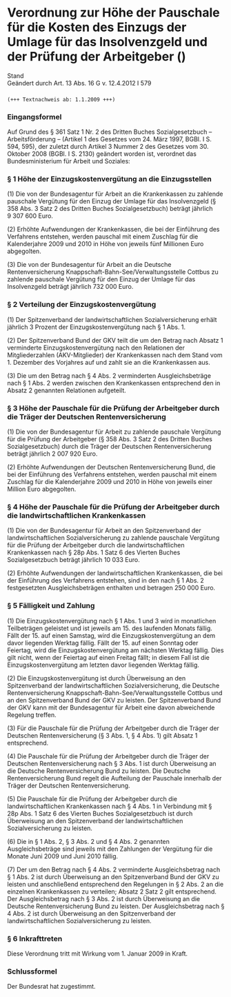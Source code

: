 Verordnung zur Höhe der Pauschale für die Kosten des Einzugs der Umlage für das Insolvenzgeld und der Prüfung der Arbeitgeber ()
================================================================================================================================

Stand  
Geändert durch Art. 13 Abs. 16 G v. 12.4.2012 I 579

### 

```
(+++ Textnachweis ab: 1.1.2009 +++)
```

### Eingangsformel

Auf Grund des § 361 Satz 1 Nr. 2 des Dritten Buches Sozialgesetzbuch – Arbeitsförderung – (Artikel 1 des Gesetzes vom 24. März 1997, BGBl. I S. 594, 595), der zuletzt durch Artikel 3 Nummer 2 des Gesetzes vom 30. Oktober 2008 (BGBl. I S. 2130) geändert worden ist, verordnet das Bundesministerium für Arbeit und Soziales:

### § 1 Höhe der Einzugskostenvergütung an die Einzugsstellen

(1) Die von der Bundesagentur für Arbeit an die Krankenkassen zu zahlende pauschale Vergütung für den Einzug der Umlage für das Insolvenzgeld (§ 358 Abs. 3 Satz 2 des Dritten Buches Sozialgesetzbuch) beträgt jährlich 9 307 600 Euro.

(2) Erhöhte Aufwendungen der Krankenkassen, die bei der Einführung des Verfahrens entstehen, werden pauschal mit einem Zuschlag für die Kalenderjahre 2009 und 2010 in Höhe von jeweils fünf Millionen Euro abgegolten.

(3) Die von der Bundesagentur für Arbeit an die Deutsche Rentenversicherung Knappschaft-Bahn-See/Verwaltungsstelle Cottbus zu zahlende pauschale Vergütung für den Einzug der Umlage für das Insolvenzgeld beträgt jährlich 732 000 Euro.

### § 2 Verteilung der Einzugskostenvergütung

(1) Der Spitzenverband der landwirtschaftlichen Sozialversicherung erhält jährlich 3 Prozent der Einzugskostenvergütung nach § 1 Abs. 1.

(2) Der Spitzenverband Bund der GKV teilt die um den Betrag nach Absatz 1 verminderte Einzugskostenvergütung nach den Relationen der Mitgliederzahlen (AKV-Mitglieder) der Krankenkassen nach dem Stand vom 1. Dezember des Vorjahres auf und zahlt sie an die Krankenkassen aus.

(3) Die um den Betrag nach § 4 Abs. 2 verminderten Ausgleichsbeträge nach § 1 Abs. 2 werden zwischen den Krankenkassen entsprechend den in Absatz 2 genannten Relationen aufgeteilt.

### § 3 Höhe der Pauschale für die Prüfung der Arbeitgeber durch die Träger der Deutschen Rentenversicherung

(1) Die von der Bundesagentur für Arbeit zu zahlende pauschale Vergütung für die Prüfung der Arbeitgeber (§ 358 Abs. 3 Satz 2 des Dritten Buches Sozialgesetzbuch) durch die Träger der Deutschen Rentenversicherung beträgt jährlich 2 007 920 Euro.

(2) Erhöhte Aufwendungen der Deutschen Rentenversicherung Bund, die bei der Einführung des Verfahrens entstehen, werden pauschal mit einem Zuschlag für die Kalenderjahre 2009 und 2010 in Höhe von jeweils einer Million Euro abgegolten.

### § 4 Höhe der Pauschale für die Prüfung der Arbeitgeber durch die landwirtschaftlichen Krankenkassen

(1) Die von der Bundesagentur für Arbeit an den Spitzenverband der landwirtschaftlichen Sozialversicherung zu zahlende pauschale Vergütung für die Prüfung der Arbeitgeber durch die landwirtschaftlichen Krankenkassen nach § 28p Abs. 1 Satz 6 des Vierten Buches Sozialgesetzbuch beträgt jährlich 10 033 Euro.

(2) Erhöhte Aufwendungen der landwirtschaftlichen Krankenkassen, die bei der Einführung des Verfahrens entstehen, sind in den nach § 1 Abs. 2 festgesetzten Ausgleichsbeträgen enthalten und betragen 250 000 Euro.

### § 5 Fälligkeit und Zahlung

(1) Die Einzugskostenvergütung nach § 1 Abs. 1 und 3 wird in monatlichen Teilbeträgen geleistet und ist jeweils am 15. des laufenden Monats fällig. Fällt der 15. auf einen Samstag, wird die Einzugskostenvergütung an dem davor liegenden Werktag fällig. Fällt der 15. auf einen Sonntag oder Feiertag, wird die Einzugskostenvergütung am nächsten Werktag fällig. Dies gilt nicht, wenn der Feiertag auf einen Freitag fällt; in diesem Fall ist die Einzugskostenvergütung am letzten davor liegenden Werktag fällig.

(2) Die Einzugskostenvergütung ist durch Überweisung an den Spitzenverband der landwirtschaftlichen Sozialversicherung, die Deutsche Rentenversicherung Knappschaft-Bahn-See/Verwaltungsstelle Cottbus und an den Spitzenverband Bund der GKV zu leisten. Der Spitzenverband Bund der GKV kann mit der Bundesagentur für Arbeit eine davon abweichende Regelung treffen.

(3) Für die Pauschale für die Prüfung der Arbeitgeber durch die Träger der Deutschen Rentenversicherung (§ 3 Abs. 1, § 4 Abs. 1) gilt Absatz 1 entsprechend.

(4) Die Pauschale für die Prüfung der Arbeitgeber durch die Träger der Deutschen Rentenversicherung nach § 3 Abs. 1 ist durch Überweisung an die Deutsche Rentenversicherung Bund zu leisten. Die Deutsche Rentenversicherung Bund regelt die Aufteilung der Pauschale innerhalb der Träger der Deutschen Rentenversicherung.

(5) Die Pauschale für die Prüfung der Arbeitgeber durch die landwirtschaftlichen Krankenkassen nach § 4 Abs. 1 in Verbindung mit § 28p Abs. 1 Satz 6 des Vierten Buches Sozialgesetzbuch ist durch Überweisung an den Spitzenverband der landwirtschaftlichen Sozialversicherung zu leisten.

(6) Die in § 1 Abs. 2, § 3 Abs. 2 und § 4 Abs. 2 genannten Ausgleichsbeträge sind jeweils mit den Zahlungen der Vergütung für die Monate Juni 2009 und Juni 2010 fällig.

(7) Der um den Betrag nach § 4 Abs. 2 verminderte Ausgleichsbetrag nach § 1 Abs. 2 ist durch Überweisung an den Spitzenverband Bund der GKV zu leisten und anschließend entsprechend den Regelungen in § 2 Abs. 2 an die einzelnen Krankenkassen zu verteilen; Absatz 2 Satz 2 gilt entsprechend. Der Ausgleichsbetrag nach § 3 Abs. 2 ist durch Überweisung an die Deutsche Rentenversicherung Bund zu leisten. Der Ausgleichsbetrag nach § 4 Abs. 2 ist durch Überweisung an den Spitzenverband der landwirtschaftlichen Sozialversicherung zu leisten.

### § 6 Inkrafttreten

Diese Verordnung tritt mit Wirkung vom 1. Januar 2009 in Kraft.

### Schlussformel

Der Bundesrat hat zugestimmt.
